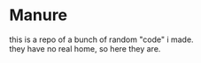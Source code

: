 # Manure
this is a repo of a bunch of random "code" i made.<br>
they have no real home, so here they are.<br>
